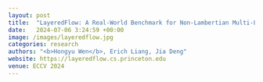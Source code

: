 ```yaml
---
layout: post
title:  "LayeredFlow: A Real-World Benchmark for Non-Lambertian Multi-Layer Optical Flow"
date:   2024-07-06 3:24:59 +00:00
image: /images/layeredflow.jpg
categories: research    
authors: "<b>Hongyu Wen</b>, Erich Liang, Jia Deng"
website: https://layeredflow.cs.princeton.edu
venue: ECCV 2024
---
```

